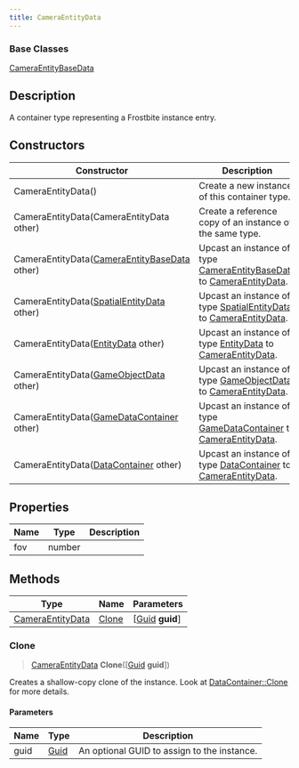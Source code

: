 ```yaml
---
title: CameraEntityData
---
```

### Base Classes

[CameraEntityBaseData](CameraEntityBaseData)

## Description

A container type representing a Frostbite instance entry.

## Constructors

| Constructor                                                                 | Description                                                                                                             |
| --------------------------------------------------------------------------- | ----------------------------------------------------------------------------------------------------------------------- |
| CameraEntityData()                                                          | Create a new instance of this container type.                                                                           |
| CameraEntityData(CameraEntityData other)                                    | Create a reference copy of an instance of the same type.                                                                |
| CameraEntityData([CameraEntityBaseData](CameraEntityBaseData) other)        | Upcast an instance of type [CameraEntityBaseData](CameraEntityBaseData) to [CameraEntityData](CameraEntityData).        |
| CameraEntityData([SpatialEntityData](SpatialEntityData) other)              | Upcast an instance of type [SpatialEntityData](SpatialEntityData) to [CameraEntityData](CameraEntityData).              |
| CameraEntityData([EntityData](EntityData) other)                            | Upcast an instance of type [EntityData](EntityData) to [CameraEntityData](CameraEntityData).                            |
| CameraEntityData([GameObjectData](GameObjectData) other)                    | Upcast an instance of type [GameObjectData](GameObjectData) to [CameraEntityData](CameraEntityData).                    |
| CameraEntityData([GameDataContainer](GameDataContainer) other)              | Upcast an instance of type [GameDataContainer](GameDataContainer) to [CameraEntityData](CameraEntityData).              |
| CameraEntityData([DataContainer](/vext/ref/shared/class/datacontainer) other) | Upcast an instance of type [DataContainer](/vext/ref/shared/class/datacontainer) to [CameraEntityData](CameraEntityData). |

## Properties

| Name | Type   | Description |
| ---- | ------ | ----------- |
| fov  | number |             |

## Methods

| Type                                 | Name            | Parameters                                     |
| ------------------------------------ | --------------- | ---------------------------------------------- |
| [CameraEntityData](CameraEntityData) | [Clone](#clone) | \[[Guid](/vext/ref/shared/class/guid) **guid**\] |

### Clone

> [CameraEntityData](CameraEntityData) **Clone**(\[[Guid](/vext/ref/shared/class/guid) **guid**\])

Creates a shallow-copy clone of the instance. Look at [DataContainer::Clone](/vext/ref/shared/class/datacontainer#clone) for more details.

#### Parameters

| Name | Type         | Description                                 |
| ---- | ------------ | ------------------------------------------- |
| guid | [Guid](Guid) | An optional GUID to assign to the instance. |
